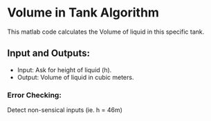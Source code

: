# Volume in Tank Algorithm
This matlab code calculates the Volume of liquid in this specific tank.
## Input and Outputs:
- Input: Ask for height of liquid (h).
- Output: Volume of liquid in cubic meters. 

### Error Checking:
Detect non-sensical inputs (ie. h = 46m)



